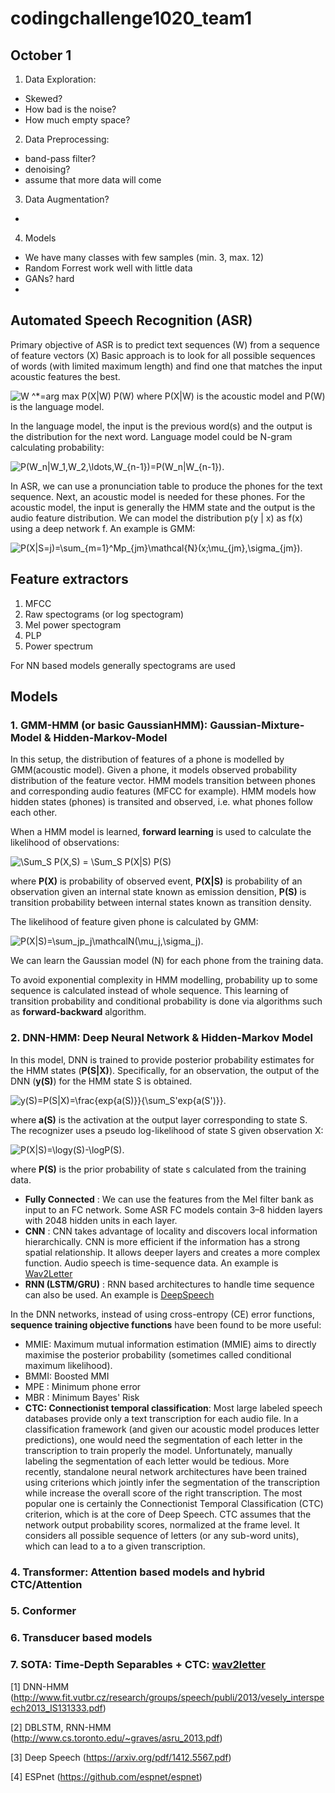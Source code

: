 # codingchallenge1020_team1

## October 1

1. Data Exploration:
- Skewed?
- How bad is the noise?
- How much empty space?


2. Data Preprocessing:
- band-pass filter?
- denoising?
- assume that more data will come


3. Data Augmentation?
- 


4. Models
- We have many classes with few samples (min. 3, max. 12)
- Random Forrest work well with little data
- GANs? hard
- 

## Automated Speech Recognition (ASR)

Primary objective of ASR is to predict text sequences (W) from a sequence of feature vectors (X)
Basic approach is to look for all possible sequences of words (with limited maximum length) and find one that matches the input acoustic features the best.

<img src="https://latex.codecogs.com/svg.latex?\Large&space;W^*=argmaxP(X|W)P(W)" title=" W ^*=arg max P(X|W) P(W)" />
where P(X|W) is the acoustic model and P(W) is the language model. 

In the language model, the input is the previous word(s) and the output is the distribution for the next word. Language model could be N-gram calculating probability:

<img src="https://latex.codecogs.com/svg.latex?\Large&space;P(W_n|W_1,W_2,\ldots,W_{n-1})=P(W_n|W_{n-1})" title="P(W_n|W_1,W_2,\ldots,W_{n-1})=P(W_n|W_{n-1})" />.


In ASR, we can use a pronunciation table to produce the phones for the text sequence. Next, an acoustic model is needed for these phones. 
For the acoustic model, the input is generally the HMM state and the output is the audio feature distribution. We can model the distribution p(y | x) as f(x) using a deep network f. An example is GMM:

<img src="https://latex.codecogs.com/svg.latex?\Large&space;P(X|S=j)=\sum_{m=1}^Mp_{jm}\mathcal{N}(x;\mu_{jm},\sigma_{jm})" title="P(X|S=j)=\sum_{m=1}^Mp_{jm}\mathcal{N}(x;\mu_{jm},\sigma_{jm})" />.




## Feature extractors

1. MFCC
2. Raw spectograms (or log spectogram)
3. Mel power spectogram
4. PLP
5. Power spectrum


For NN based models generally spectograms are used

## Models 

### 1. **GMM-HMM (or basic GaussianHMM): Gaussian-Mixture-Model & Hidden-Markov-Model**


In this setup, the distribution of features of a phone is modelled by GMM(acoustic model). Given a phone, it models observed probability distribution of the feature vector. HMM models transition between phones 
and corresponding audio features (MFCC for example). HMM models how hidden states (phones) is transited and observed, i.e. what phones follow each other.


When a HMM model is learned, **forward learning** is used to calculate the likelihood of observations:

<img src="https://latex.codecogs.com/svg.latex?\Large&space;P(X)=\sum_SP(X,S)=\sum_SP(X|S)P(S)" title="\Sum_S P(X,S) = \Sum_S P(X|S) P(S)" />


where **P(X)** is probability of observed event, **P(X|S)** is probability of an observation given an internal state known as emission densition, **P(S)** is transition probability between 
internal states known as transition density. 


The likelihood of feature given phone is calculated by GMM: 

<img src="https://latex.codecogs.com/svg.latex?\Large&space;P(X|S)=\sum_jp_j\mathcal{N}(\mu_j,\sigma_j)" title="P(X|S)=\sum_jp_j\mathcalN(\mu_j,\sigma_j)" />.


We can learn the Gaussian model (N) for each phone from the training data.

To avoid exponential complexity in HMM modelling, probability up to some sequence is calculated instead of whole sequence. This learning of transition probability and conditional probability is done via algorithms such as **forward-backward** algorithm.

### 2. **DNN-HMM: Deep Neural Network & Hidden-Markov Model**

In this model, DNN is trained to provide posterior probability estimates for the HMM states (**P(S|X)**). 
Specifically, for an observation, the output of the DNN (**y(S)**) for the HMM state S is obtained.

<img src="https://latex.codecogs.com/svg.latex?\Large&space;y(S)=P(S|X)=\frac{exp(a(S))}{\sum_S'exp(a(S'))}" title="y(S)=P(S|X)=\frac{exp{a(S)}}{\sum_S'exp{a(S')}}" />.

where **a(S)** is the activation at the output layer corresponding
to state S. The recognizer uses a pseudo log-likelihood of state
S given observation X:

<img src="https://latex.codecogs.com/svg.latex?\Large&space;P(X|S)=logy(S)-logP(S)" title="P(X|S)=\logy(S)-\logP(S)" />.

where **P(S)** is the prior probability of state s calculated from the training data.

- **Fully Connected** : We can use the features from the Mel filter bank as input to an FC network. Some ASR FC models contain 3–8 hidden layers with 2048 hidden units in each layer.
- **CNN** : CNN takes advantage of locality and discovers local information hierarchically. CNN is more efficient if the information has a strong spatial relationship. It allows deeper layers and creates a more complex function. Audio speech is time-sequence data. An example is [Wav2Letter](https://arxiv.org/pdf/1609.03193.pdf)
- **RNN (LSTM/GRU)** : RNN based architectures to handle time sequence can also be used. An example is [DeepSpeech](https://github.com/mozilla/DeepSpeech)

In the DNN networks, instead of using cross-entropy (CE) error functions, **sequence training objective functions** have been found to be more useful:
- MMIE: Maximum mutual information estimation (MMIE) aims to directly maximise the
posterior probability (sometimes called conditional maximum likelihood).
- BMMI: Boosted MMI
- MPE : Minimum phone error
- MBR : Minimum Bayes' Risk
- **CTC: Connectionist temporal classification**: Most large labeled speech databases provide only a text transcription for each audio file. In a
classification framework (and given our acoustic model produces letter predictions), one would
need the segmentation of each letter in the transcription to train properly the model. Unfortunately,
manually labeling the segmentation of each letter would be tedious. More recently, standalone neural network architectures have been trained using criterions which jointly infer the segmentation of the transcription while increase the overall score of the right
transcription. The most popular one is certainly the Connectionist Temporal Classification
(CTC) criterion, which is at the core of Deep Speech. CTC assumes that the
network output probability scores, normalized at the frame level. It considers all possible sequence of
letters (or any sub-word units), which can lead to a to a given transcription.

### 4. **Transformer: Attention based models and hybrid CTC/Attention**

### 5. **Conformer**

### 6. **Transducer based models**

### 7. **SOTA: Time-Depth Separables + CTC**: [wav2letter](https://research.fb.com/wp-content/uploads/2020/01/Scaling-up-online-speech-recognition-using-ConvNets.pdf)



[1] DNN-HMM (http://www.fit.vutbr.cz/research/groups/speech/publi/2013/vesely_interspeech2013_IS131333.pdf)

[2] DBLSTM, RNN-HMM (http://www.cs.toronto.edu/~graves/asru_2013.pdf)

[3] Deep Speech (https://arxiv.org/pdf/1412.5567.pdf)

[4] ESPnet (https://github.com/espnet/espnet)



